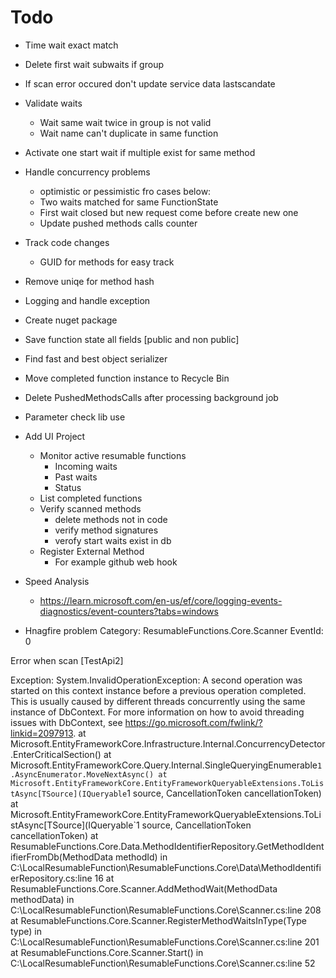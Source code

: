 ﻿# Todo
* Time wait exact match
* Delete first wait subwaits if group
* If scan error occured don't update service data lastscandate
* Validate waits
	* Wait same wait twice in group is not valid
	* Wait name can't duplicate in same function



* Activate one start wait if multiple exist for same method

* Handle concurrency problems
	* optimistic or pessimistic fro cases below:
	* Two waits matched for same FunctionState
	* First wait closed but new request come before create new one
	* Update pushed methods calls counter


* Track code changes
	* GUID for methods for easy track 

* Remove uniqe for method hash

* Logging and handle exception

* Create nuget package

* Save function state all fields [public and non public]
* Find fast and best object serializer
* Move completed function instance to Recycle Bin
* Delete PushedMethodsCalls after processing background job
* Parameter check lib use
* Add UI Project
	* Monitor active resumable functions
		* Incoming waits
		* Past waits
		* Status
	* List completed functions
	* Verify scanned methods 
		* delete methods not in code
		* verify method signatures
		* verofy start waits exist in db
	* Register External Method
		* For example github web hook


* Speed Analysis	
	* https://learn.microsoft.com/en-us/ef/core/logging-events-diagnostics/event-counters?tabs=windows


* Hnagfire problem
Category: ResumableFunctions.Core.Scanner
EventId: 0

Error when scan [TestApi2]

Exception: 
System.InvalidOperationException: A second operation was started on this context instance before a previous operation completed. This is usually caused by different threads concurrently using the same instance of DbContext. For more information on how to avoid threading issues with DbContext, see https://go.microsoft.com/fwlink/?linkid=2097913.
   at Microsoft.EntityFrameworkCore.Infrastructure.Internal.ConcurrencyDetector.EnterCriticalSection()
   at Microsoft.EntityFrameworkCore.Query.Internal.SingleQueryingEnumerable`1.AsyncEnumerator.MoveNextAsync()
   at Microsoft.EntityFrameworkCore.EntityFrameworkQueryableExtensions.ToListAsync[TSource](IQueryable`1 source, CancellationToken cancellationToken)
   at Microsoft.EntityFrameworkCore.EntityFrameworkQueryableExtensions.ToListAsync[TSource](IQueryable`1 source, CancellationToken cancellationToken)
   at ResumableFunctions.Core.Data.MethodIdentifierRepository.GetMethodIdentifierFromDb(MethodData methodId) in C:\LocalResumableFunction\ResumableFunctions.Core\Data\MethodIdentifierRepository.cs:line 16
   at ResumableFunctions.Core.Scanner.AddMethodWait(MethodData methodData) in C:\LocalResumableFunction\ResumableFunctions.Core\Scanner.cs:line 208
   at ResumableFunctions.Core.Scanner.RegisterMethodWaitsInType(Type type) in C:\LocalResumableFunction\ResumableFunctions.Core\Scanner.cs:line 201
   at ResumableFunctions.Core.Scanner.Start() in C:\LocalResumableFunction\ResumableFunctions.Core\Scanner.cs:line 52
